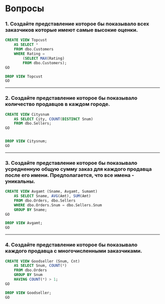 # Вопросы
### 1. Создайте представление которое бы показывало всех заказчиков которые имеют самые высокие оценки.
```sql
CREATE VIEW Topcust
    AS SELECT *
    FROM dbo.Customers
    WHERE Rating =
        (SELECT MAX(Rating)
        FROM dbo.Customers);
GO

DROP VIEW Topcust
GO
```
***
### 2. Создайте представление которое бы показывало количество продавцов в каждом городе.
```sql
CREATE VIEW Citysnum
    AS SELECT City, COUNT(DISTINCT Snum)
    FROM dbo.Sellers;
GO


DROP VIEW Citysnum;
GO
```
***
### 3. Создайте представление которое бы показывало усредненную общую сумму заказ для каждого продавца после его имени. Предполагается, что все имена - уникальны.
```sql
CREATE VIEW Avgamt (Sname, Avgamt, Sumamt)
    AS SELECT Sname, AVG(Amt), SUM(Amt)
    FROM dbo.Orders, dbo.Sellers
    WHERE dbo.Orders.Snum = dbo.Sellers.Snum
    GROUP BY Sname;
GO

DROP VIEW Avgamt;
GO
```
***
### 4. Создайте представление которое бы показывало каждого продавца с многочисленными заказчиками.
```sql
CREATE VIEW Goodseller (Snum, Cnt)
    AS SELECT Snum, COUNT(*)
    FROM dbo.Orders
    GROUP BY Snum
    HAVING COUNT(*) > 1;
GO

DROP VIEW Goodseller;
GO
```
